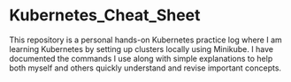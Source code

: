 # Kubernetes_Cheat_Sheet
This repository is a personal hands-on Kubernetes practice log where I am learning Kubernetes by setting up clusters locally using Minikube. I have documented the commands I use along with simple explanations to help both myself and others quickly understand and revise important concepts.  
